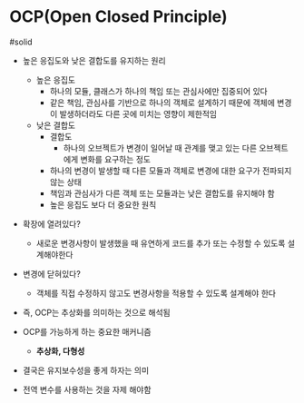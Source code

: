 # OCP(Open Closed Principle)

#solid

- 높은 응집도와 낮은 결합도를 유지하는 원리
  - 높은 응집도
    - 하나의 모듈, 클래스가 하나의 책임 또는 관심사에만 집중되어 있다
    - 같은 책임, 관심사를 기반으로 하나의 객체로 설계하기 때문에 객체에 변경이 발생하더라도 다른 곳에 미치는 영향이 제한적임
  - 낮은 결합도
    - 결합도
      - 하나의 오브젝트가 변경이 일어날 때 관계를 맺고 있는 다른 오브젝트에게 변화를 요구하는 정도
    - 하나의 변경이 발생할 때 다른 모듈과 객체로 변경에 대한 요구가 전파되지 않는 상태
    - 책임과 관심사가 다른 객체 또는 모듈과는 낮은 결합도를 유지해야 함
    - 높은 응집도 보다 더 중요한 원칙

- 확장에 열려있다?
  - 새로운 변경사항이 발생했을 때 유연하게 코드를 추가 또는 수정할 수 있도록 설계해야한다

- 변경에 닫혀있다?
  - 객체를 직접 수정하지 않고도 변경사항을 적용할 수 있도록 설계해야 한다

- 즉, OCP는 추상화를 의미하는 것으로 해석됨

- OCP를 가능하게 하는 중요한 매커니즘
  - **추상화, 다형성**

- 결국은 유지보수성을 좋게 하자는 의미

- 전역 변수를 사용하는 것을 자제 해야함
